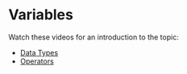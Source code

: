 # Variables

Watch these videos for an introduction to the topic:

- [Data Types](https://www.youtube.com/embed/luDPUSmTcPc?autoplay=1&rel=0)
- [Operators](https://www.youtube.com/embed/f1xZf4iJDWE?autoplay=1&rel=0)



